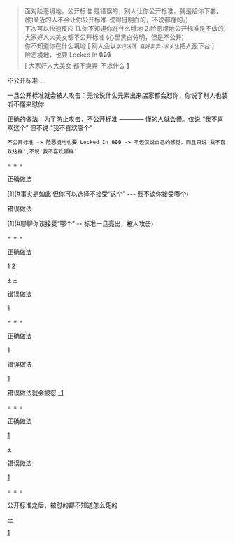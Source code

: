 
> 面对险恶境地，公开标准 是错误的，别人让你公开标准，就是给你下套。(你亲近的人不会让你公开标准-说得挺明白的，不说都懂的。) <br>
> 下次可以快速反应 (1.你不知道你在什么境地 2.险恶境地公开标准是不做的)<br>
> 大家好人大美女都不公开标准 (心里黑白分明，但是不公开)<br>
> 你不知道你在什么境地 [ 别人会以`学识浅薄 喜好卖弄-求关注`把人轰下台 ]<br>
> 险恶境地，也要 Locked In 🔒🔒🔒<br>
> [ 大家好人大美女 都不卖弄-不求什么 [\]](http://w/#不给人大做文章的机会)<br>

不公开标准：

一旦公开标准就会被人攻击：无论说什么元素出来店家都会怼你，你说了别人也装听不懂来怼你

正确的做法：为了防止攻击，不公开标准 ———— 懂的人就会懂。仅说 “我不喜欢这个” 但不说 “我不喜欢哪个”

```
不公开标准 -> 险恶境地也要 Locked In 🔒🔒🔒 -> 不但仅说自己的感觉，而且只说'我不喜欢这样',不说'我不喜欢哪样'
```

= = =

正确做法

[1](#事实是如此 但你可以选择不接受“这个” --- 我不谈你接受哪个)

错误做法

[1](#聊聊你该接受“哪个” -- 标准一旦亮出，被人攻击)

= = =

正确做法

[1](#不但仅说自己的感觉，而且只说'我不喜欢这样',不说'我不喜欢哪样') [2](#不但不装可怜，而且说有人理解就很好，我们实际上是有后援的)

[+](https://twitter.com/Kimborania/status/873395764357091328#NBA-will-lost-money-if-4-0-so-我不说破也不破口大骂-我只说自己的感觉-简单有力对自己-我不喜欢这样---但我不说我具体不喜欢哪样)
[+](https://twitter.com/NoperOner/status/873396468907782145#He-knows.-We-know.-That's-what-matters.)

错误做法

[1](#说一切，在不懂的人(非同盟)面前，说啥都会被攻击的)


= = =

正确做法

[1](#不跟人理论的：你会不会选啊--而不是-该怎么选)

错误做法

[1](#你该怎么选)

错误做法就会被怼 [-1](#任何一个元素说出来-店家都想着给你怼回去-他是攥钱图利的!)

= = =

正确做法

[1](#知道个人身份说这个话还挺合适的-同时说自己的感觉---而不是没感觉-更不是被认为是'不识抬举')

[+](https://twitter.com/anthonyVslater/status/873395905558392832#nice-try-俺不上套#不但仅说自己的感觉，而且只说'我不喜欢这样',不说'我不喜欢哪样')

错误做法

[1](#具体说你们该为我声援--任何一个元素说出来-店家都想着给你怼回去-他是攥钱图利的!)

= = =

公开标准之后，被怼的都不知道怎么死的

[-](https://github.com/7900ms/000nottheater_deserted_systemsoftware/tree/master/local-window#万用语:你会不会选啊--而不是-该怎么选)[-](https://github.com/7900ms/000nottheater_deserted_systemsoftware/tree/master/local-window#因为会受到攻击-#店家会来暴力推销东西。任何一个元素说出来-店家都想着给你怼回去-他是攥钱图利的!)

[1](https://github.com/7900ms/000nottheater_deserted_systemlibrary/blob/master/supplementary/tram-物质世界.md)



